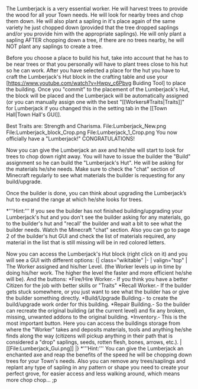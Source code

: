The Lumberjack is a very essential worker. He will harvest trees to provide the wood for all your Town needs. He will look for nearby trees and chop them down. He will also plant a sapling in it's place again of the same variety he just chopped down (provided that the tree dropped saplings and/or you provide him with the appropriate saplings). He will only plant a sapling AFTER chopping down a tree, if there are no trees nearby, he will NOT plant any saplings to create a tree.
 
Before you choose a place to build his hut, take into account that he has to be near trees or that you personally will have to plant trees close to his hut so he can work. After you have selected a place for the hut you have to craft the Lumberjack's Hut block in the crafting table and use your [https://www.youtube.com/watch?v=Hwpv_c6Pbvg Buiding Tool] to place the building. Once you "commit" to the placement of the Lumberjack's Hut, the block will be placed and the Lumberjack will be automatically assigned (or you can manually assign one with the best "[[Workers#Traits|Traits]]" for Lumberjack if you changed this in the setting tab in the [[Town Hall|Town Hall's GUI]]. 

Best Traits are: Strength and Charisma.
<gallery style="float:none;width:50%;margin:0 auto;">
File:Lumberjack_New.png
File:Lumberjack_block_Crop.png
File:Lumberjack_1_Crop.png
</gallery>
You now officially have a "Lumberjack!" CONGRATULATIONS!

Now you can give the Lumberjack an axe and he/she will start to look for trees to chop down right away. You will have to issue the builder the "Build" assignment so he can build the "Lumberjack's Hut". He will be asking for the materials he/she needs. Make sure to check the "chat" section of Minecraft regularly to see what materials the builder is requesting for any build/upgrade. 

Once the builder is done, you can think about upgrading the Lumberjack’s hut to expand the range at which he/she looks for trees. 

*'''Hint:''' If you see the builder has not finished building/upgrading your Lumberjack's hut and you don't see the builder asking for any materials, go to the builder's hut and "recall' the builder and wait a bit to see what the builder needs. Watch the Minecraft "chat" section. Also you can go to page 2 of the builder's hut GUI and check the list of materials required, any material in the list that is still missing will be in red colored letters. 

Now you can access the Lumberjack's Hut block (right click on it) and you will see a GUI with different options:
{| class="wikitable"
|-
| valign="top" | The Worker assigned and his/her Level. (the Worker levels up in time by doing his/her work. The higher the level the faster and more efficient he/she will be). And the buttons: 
*Fire/Hire Worker.- If you think you have a better Citizen for the job with better skills or "Traits"
*Recall Worker.- If the builder gets stuck somewhere, or you just want to see what the builder has or give the builder something directly.
*Build/Upgrade Building.- to create the build/upgrade work order for this building.
*Repair Building.- So the builder can recreate the original building (at the current level) and fix any broken, missing, unwanted addons to the original building.
*Inventory.- This is the most important button. Here you can access the buildings storage from where the "Worker" takes and deposits materials, tools and anything he/she finds along the way (citizens will pickup anything in their path that is considered a "drop" saplings, seeds, rotten flesh, bones, arrows, etc.).
| [[File:Lumberjack_Gui.png]]
|}
*'''Hint:''' You can give the Lumberjack an enchanted axe and reap the benefits of the speed he will be chopping down trees for your Town's needs. Also you can remove any trees/saplings and replant any type of sapling in any pattern or shape you need to create your perfect grove, for easier access and less walking around, which means more chop chop... ;p
